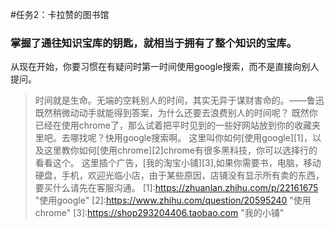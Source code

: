 #任务2：卡拉赞的图书馆
###	掌握了通往知识宝库的钥匙，就相当于拥有了整个知识的宝库。
从现在开始，你要习惯在有疑问时第一时间使用google搜索，而不是直接向别人提问。
>	时间就是生命。无端的空耗别人的时间，其实无异于谋财害命的。——鲁迅
既然稍微动动手就能得到答案，为什么还要去浪费别人的时间呢？
既然你已经在使用chrome了，那么试着把平时见到的一些好网站放到你的收藏夹里吧。去哪找呢？快用google搜索啊。
这里叫你如何[使用google][1]，以及这里教你如何[使用chrome][2]chrome有很多黑科技，你可以选择行的看看这个。
这里插个广告，[我的淘宝小铺][3],如果你需要书，电脑，移动硬盘，手机，欢迎光临小店，由于某些原因，店铺没有显示所有卖的东西，要买什么请先在客服沟通。
[1]:https://zhuanlan.zhihu.com/p/22161675 "使用google"
[2]:https://www.zhihu.com/question/20595240 "使用chrome"
[3]:https://shop293204406.taobao.com "我的小铺"



